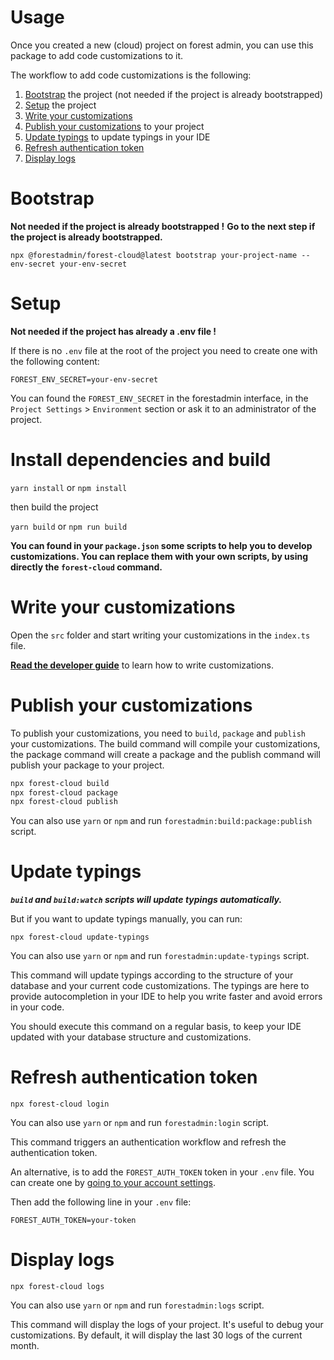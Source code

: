 # Usage

Once you created a new (cloud) project on forest admin,
you can use this package to add code customizations to it.

The workflow to add code customizations is the following:

1. [Bootstrap](#bootstrap) the project (not needed if the project is already bootstrapped)
2. [Setup](#setup) the project
3. [Write your customizations](#write-your-customizations)
4. [Publish your customizations](#publish-your-customizations) to your project
5. [Update typings](#update-typings) to update typings in your IDE
6. [Refresh authentication token](#refresh-authentication-token)
7. [Display logs](#display-logs)

# Bootstrap

**Not needed if the project is already bootstrapped !**
**Go to the next step if the project is already bootstrapped.**

`npx @forestadmin/forest-cloud@latest bootstrap your-project-name --env-secret your-env-secret`

# Setup

**Not needed if the project has already a .env file !**

If there is no `.env` file at the root of the project you need to create one with the following content:

```
FOREST_ENV_SECRET=your-env-secret
```

You can found the `FOREST_ENV_SECRET` in the forestadmin interface, in the `Project Settings` > `Environment` section
or ask it to an administrator of the project.

# Install dependencies and build

`yarn install` or `npm install`

then build the project

`yarn build` or `npm run build`

**You can found in your `package.json` some scripts to help you to develop customizations.
You can replace them with your own scripts, by using directly the `forest-cloud` command.**

# Write your customizations

Open the `src` folder and start writing your customizations in the `index.ts` file.

**[Read the developer guide](https://docs.forestadmin.com/developer-guide-agents-nodejs/agent-customization/agent-customization)** to learn how to write customizations.

# Publish your customizations

To publish your customizations, you need to `build`, `package` and `publish` your customizations.
The build command will compile your customizations, the package command will create a package and the publish command will publish your package to your project.

```bash
npx forest-cloud build
npx forest-cloud package
npx forest-cloud publish
```

You can also use `yarn` or `npm` and run `forestadmin:build:package:publish` script.

# Update typings

**_`build` and `build:watch` scripts will update typings automatically._**

But if you want to update typings manually, you can run:

`npx forest-cloud update-typings`

You can also use `yarn` or `npm` and run `forestadmin:update-typings` script.

This command will update typings according to the structure of your database and your current code customizations.
The typings are here to provide autocompletion in your IDE to help you write faster and avoid errors in your code.

You should execute this command on a regular basis, to keep your IDE
updated with your database structure and customizations.

# Refresh authentication token

`npx forest-cloud login`

You can also use `yarn` or `npm` and run `forestadmin:login` script.

This command triggers an authentication workflow and refresh the authentication token.

An alternative, is to add the `FOREST_AUTH_TOKEN` token in your `.env` file.
You can create one by [going to your account settings](https://app.development.forestadmin.com/user-settings/application-tokens/generate).

Then add the following line in your `.env` file:
```
FOREST_AUTH_TOKEN=your-token
```

# Display logs

`npx forest-cloud logs`

You can also use `yarn` or `npm` and run `forestadmin:logs` script.

This command will display the logs of your project. It's useful to debug your customizations.
By default, it will display the last 30 logs of the current month.